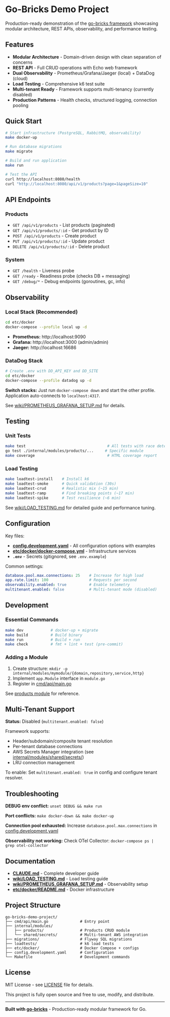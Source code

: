 # Go-Bricks Demo Project

Production-ready demonstration of the [go-bricks framework](../go-bricks) showcasing modular architecture, REST APIs, observability, and performance testing.

## Features

- **Modular Architecture** - Domain-driven design with clean separation of concerns
- **REST API** - Full CRUD operations with Echo web framework
- **Dual Observability** - Prometheus/Grafana/Jaeger (local) + DataDog (cloud)
- **Load Testing** - Comprehensive k6 test suite
- **Multi-tenant Ready** - Framework supports multi-tenancy (currently disabled)
- **Production Patterns** - Health checks, structured logging, connection pooling

## Quick Start

```bash
# Start infrastructure (PostgreSQL, RabbitMQ, observability)
make docker-up

# Run database migrations
make migrate

# Build and run application
make run

# Test the API
curl http://localhost:8080/health
curl "http://localhost:8080/api/v1/products?page=1&pageSize=10"
```

## API Endpoints

### Products
- `GET /api/v1/products` - List products (paginated)
- `GET /api/v1/products/:id` - Get product by ID
- `POST /api/v1/products` - Create product
- `PUT /api/v1/products/:id` - Update product
- `DELETE /api/v1/products/:id` - Delete product

### System
- `GET /health` - Liveness probe
- `GET /ready` - Readiness probe (checks DB + messaging)
- `GET /debug/*` - Debug endpoints (goroutines, gc, info)

## Observability

### Local Stack (Recommended)
```bash
cd etc/docker
docker-compose --profile local up -d
```
- **Prometheus:** http://localhost:9090
- **Grafana:** http://localhost:3000 (admin/admin)
- **Jaeger:** http://localhost:16686

### DataDog Stack
```bash
# Create .env with DD_API_KEY and DD_SITE
cd etc/docker
docker-compose --profile datadog up -d
```

**Switch stacks:** Just run `docker-compose down` and start the other profile. Application auto-connects to `localhost:4317`.

See [wiki/PROMETHEUS_GRAFANA_SETUP.md](wiki/PROMETHEUS_GRAFANA_SETUP.md) for details.

## Testing

### Unit Tests
```bash
make test                                    # All tests with race detector
go test ./internal/modules/products/...     # Specific module
make coverage                                # HTML coverage report
```

### Load Testing
```bash
make loadtest-install    # Install k6
make loadtest-smoke      # Quick validation (30s)
make loadtest-crud       # Realistic mix (~15 min)
make loadtest-ramp       # Find breaking points (~17 min)
make loadtest-spike      # Test resilience (~6 min)
```

See [wiki/LOAD_TESTING.md](wiki/LOAD_TESTING.md) for detailed guide and performance tuning.

## Configuration

Key files:
- **[config.development.yaml](config.development.yaml)** - All configuration options with examples
- **[etc/docker/docker-compose.yml](etc/docker/docker-compose.yml)** - Infrastructure services
- **`.env`** - Secrets (gitignored, see `.env.example`)

Common settings:
```yaml
database.pool.max.connections: 25    # Increase for high load
app.rate.limit: 100                  # Requests per second
observability.enabled: true          # Enable telemetry
multitenant.enabled: false           # Multi-tenant mode (disabled)
```

## Development

### Essential Commands
```bash
make dev            # docker-up + migrate
make build          # Build binary
make run            # Build + run
make check          # fmt + lint + test (pre-commit)
```

### Adding a Module

1. Create structure: `mkdir -p internal/modules/mymodule/{domain,repository,service,http}`
2. Implement `app.Module` interface in `module.go`
3. Register in [cmd/api/main.go](cmd/api/main.go)

See [products module](internal/modules/products/) for reference.

## Multi-Tenant Support

**Status:** Disabled (`multitenant.enabled: false`)

Framework supports:
- Header/subdomain/composite tenant resolution
- Per-tenant database connections
- AWS Secrets Manager integration (see [internal/modules/shared/secrets/](internal/modules/shared/secrets/))
- LRU connection management

To enable: Set `multitenant.enabled: true` in config and configure tenant resolver.

## Troubleshooting

**DEBUG env conflict:** `unset DEBUG && make run`

**Port conflicts:** `make docker-down && make docker-up`

**Connection pool exhausted:** Increase `database.pool.max.connections` in [config.development.yaml](config.development.yaml)

**Observability not working:** Check OTel Collector: `docker-compose ps | grep otel-collector`

## Documentation

- **[CLAUDE.md](CLAUDE.md)** - Complete developer guide
- **[wiki/LOAD_TESTING.md](wiki/LOAD_TESTING.md)** - Load testing guide
- **[wiki/PROMETHEUS_GRAFANA_SETUP.md](wiki/PROMETHEUS_GRAFANA_SETUP.md)** - Observability setup
- **[etc/docker/README.md](etc/docker/README.md)** - Docker infrastructure

## Project Structure

```
go-bricks-demo-project/
├── cmd/api/main.go              # Entry point
├── internal/modules/
│   ├── products/                # Products CRUD module
│   └── shared/secrets/          # Multi-tenant AWS integration
├── migrations/                  # Flyway SQL migrations
├── loadtests/                   # k6 load tests
├── etc/docker/                  # Docker Compose + configs
├── config.development.yaml      # Configuration
└── Makefile                     # Development commands
```

## License

MIT License - see [LICENSE](LICENSE) file for details.

This project is fully open source and free to use, modify, and distribute.

---

**Built with [go-bricks](../go-bricks)** - Production-ready modular framework for Go.
